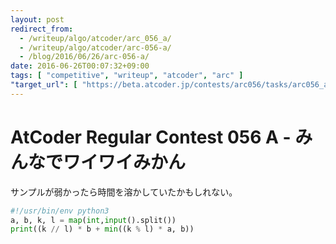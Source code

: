 ```yaml
---
layout: post
redirect_from:
  - /writeup/algo/atcoder/arc_056_a/
  - /writeup/algo/atcoder/arc-056-a/
  - /blog/2016/06/26/arc-056-a/
date: 2016-06-26T00:07:32+09:00
tags: [ "competitive", "writeup", "atcoder", "arc" ]
"target_url": [ "https://beta.atcoder.jp/contests/arc056/tasks/arc056_a" ]
---
```


# AtCoder Regular Contest 056 A - みんなでワイワイみかん

サンプルが弱かったら時間を溶かしていたかもしれない。

``` python
#!/usr/bin/env python3
a, b, k, l = map(int,input().split())
print((k // l) * b + min((k % l) * a, b))
```
